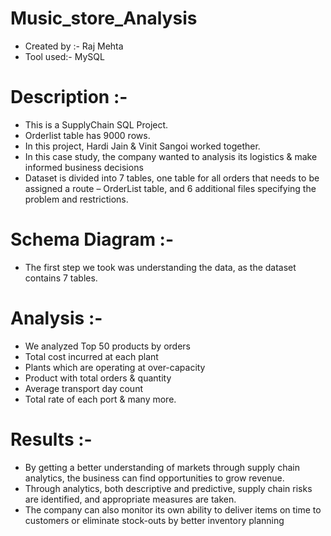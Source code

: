 # Music_store_Analysis






* Created by :-   Raj Mehta
* Tool used:-     MySQL


# Description :- 
* This is a SupplyChain SQL Project.
* Orderlist table has 9000 rows.
* In this project, Hardi Jain & Vinit Sangoi worked together.
* In this case study, the company wanted to analysis its logistics & make informed business decisions
* Dataset is divided into 7 tables, one table for all orders that needs to be assigned a route – OrderList table, and 6 additional files specifying the problem and restrictions. 

# Schema Diagram :- 
* The first step we took was understanding the data, as the dataset contains 7 tables. 


# Analysis :-
* We analyzed Top 50 products by orders
* Total cost incurred at each plant
* Plants which are operating at over-capacity
* Product with total orders & quantity
* Average transport day count 
* Total rate of each port & many more.

# Results :-
* By getting a better understanding of markets through supply chain analytics, the business can find opportunities to grow revenue. 
* Through analytics, both descriptive and predictive, supply chain risks are identified, and appropriate measures are taken. 
* The company can also monitor its own ability to deliver items on time to customers or eliminate stock-outs by better inventory planning

<br>


